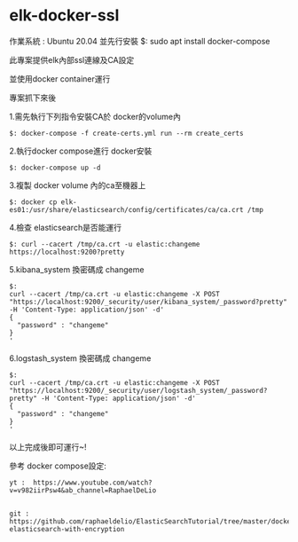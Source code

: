 # elk-docker-ssl

作業系統 : Ubuntu 20.04
並先行安裝 $: sudo apt install docker-compose    


此專案提供elk內部ssl連線及CA設定  

並使用docker container運行    


專案抓下來後    

1.需先執行下列指令安裝CA於 docker的volume內
```
$: docker-compose -f create-certs.yml run --rm create_certs
```  

  
2.執行docker compose進行 docker安裝
```
$: docker-compose up -d
```  

  
3.複製 docker volume 內的ca至機器上
```
$: docker cp elk-es01:/usr/share/elasticsearch/config/certificates/ca/ca.crt /tmp
```  

  
4.檢查 elasticsearch是否能運行
```
$: curl --cacert /tmp/ca.crt -u elastic:changeme https://localhost:9200?pretty
```  

  
5.kibana_system 換密碼成 changeme
```
$: 
curl --cacert /tmp/ca.crt -u elastic:changeme -X POST "https://localhost:9200/_security/user/kibana_system/_password?pretty" -H 'Content-Type: application/json' -d'
{
  "password" : "changeme"
}
'
```  

  
6.logstash_system 換密碼成 changeme
```
$:
curl --cacert /tmp/ca.crt -u elastic:changeme -X POST "https://localhost:9200/_security/user/logstash_system/_password?pretty" -H 'Content-Type: application/json' -d'
{
  "password" : "changeme"
}
'
```  

  
以上完成後即可運行~!  

  
參考 docker compose設定:  

    yt :  https://www.youtube.com/watch?v=v982iirPsw4&ab_channel=RaphaelDeLio  
    
      
    git : https://github.com/raphaeldelio/ElasticSearchTutorial/tree/master/docker/start-elasticsearch-with-encryption